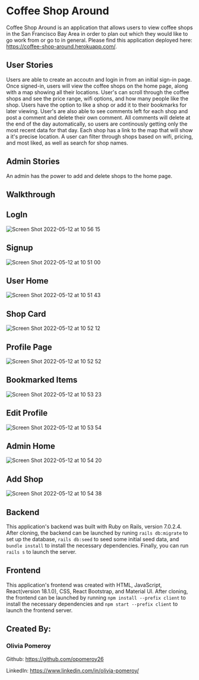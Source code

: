 # Coffee Shop Around
Coffee Shop Around is an application that allows users to view coffee shops in the San Francisco Bay Area in order to plan out which they would like to go work from or go to in general. Please find this application deployed here: https://coffee-shop-around.herokuapp.com/. 

## User Stories
Users are able to create an accoutn and login in from an initial sign-in page. Once signed-in, users will view the coffee shops on the home page, along with a map showing all their locations. User's can scroll through the coffee shops and see the price range, wifi options, and how many people like the shop. Users have the option to like a shop or add it to their bookmarks for later viewing. User's are also able to see comments left for each shop and post a comment and delete their own comment. All comments will delete at the end of the day automatically, so users are continously getting only the most recent data for that day. Each shop has a link to the map that will show a it's precise location. A user can filter through shops based on wifi, pricing, and most liked, as well as search for shop names.

## Admin Stories
An admin has the power to add and delete shops to the home page.


## Walkthrough

## LogIn
![Screen Shot 2022-05-12 at 10 56 15](https://user-images.githubusercontent.com/95717751/168138692-d37f4c0d-c96b-4f8f-8af3-0352e74435c7.png)

## Signup
![Screen Shot 2022-05-12 at 10 51 00](https://user-images.githubusercontent.com/95717751/168137742-75a495f5-765c-4982-9195-b2a808999e99.png)

## User Home
![Screen Shot 2022-05-12 at 10 51 43](https://user-images.githubusercontent.com/95717751/168137861-8630985d-e23e-4aaa-9bd9-0c122277cb66.png)

## Shop Card
![Screen Shot 2022-05-12 at 10 52 12](https://user-images.githubusercontent.com/95717751/168137962-f9e11089-c884-4d40-a22f-9f01b572ded1.png)

## Profile Page 
![Screen Shot 2022-05-12 at 10 52 52](https://user-images.githubusercontent.com/95717751/168138053-15d436d4-2dd0-4311-808e-550fd2f69750.png)

## Bookmarked Items
![Screen Shot 2022-05-12 at 10 53 23](https://user-images.githubusercontent.com/95717751/168138138-f54f72aa-b155-4699-8952-0cb2631e7d82.png)

## Edit Profile
![Screen Shot 2022-05-12 at 10 53 54](https://user-images.githubusercontent.com/95717751/168138215-d3079868-43c6-44d1-978c-0ec78ff0257a.png)

## Admin Home
![Screen Shot 2022-05-12 at 10 54 20](https://user-images.githubusercontent.com/95717751/168138289-c70647cd-0fd6-4533-8630-41897eabf2e9.png)

## Add Shop
![Screen Shot 2022-05-12 at 10 54 38](https://user-images.githubusercontent.com/95717751/168138349-5fa8da1a-ee01-49cf-82e4-32b5854aceef.png)


## Backend
This application's backend was built with Ruby on Rails, version 7.0.2.4. After cloning, the backend can be launched by runing `rails db:migrate` to set up the database, `rails db:seed` to seed some initial seed data, and `bundle install` to install the necessary dependencies. Finally, you can run `rails s` to launch the server.

## Frontend
This application's frontend was created with HTML, JavaScript, React(version 18.1.0), CSS, React Bootstrap, and Material UI. After cloning, the frontend can be launched by running `npm install --prefix client` to install the necessary dependencies and `npm start --prefix client` to launch the frontend server. 



## Created By:

### Olivia Pomeroy

Github: https://github.com/opomeroy26

LinkedIn: https://www.linkedin.com/in/olivia-pomeroy/

